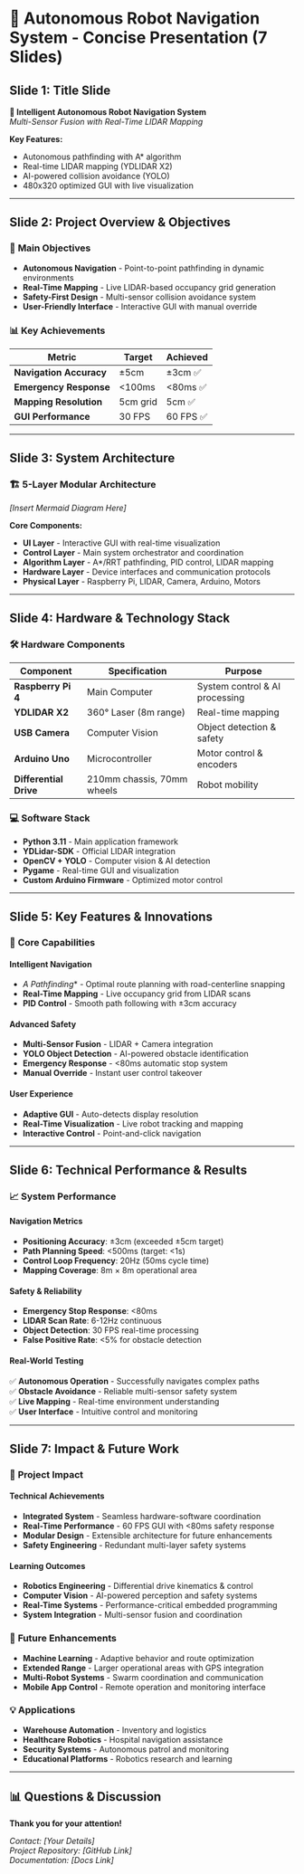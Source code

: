 # 🤖 Autonomous Robot Navigation System - Concise Presentation (7 Slides)

## Slide 1: Title Slide
**🤖 Intelligent Autonomous Robot Navigation System**  
*Multi-Sensor Fusion with Real-Time LIDAR Mapping*

**Key Features:**
- Autonomous pathfinding with A* algorithm
- Real-time LIDAR mapping (YDLIDAR X2)
- AI-powered collision avoidance (YOLO)
- 480x320 optimized GUI with live visualization

---

## Slide 2: Project Overview & Objectives
### 🎯 **Main Objectives**
- **Autonomous Navigation** - Point-to-point pathfinding in dynamic environments
- **Real-Time Mapping** - Live LIDAR-based occupancy grid generation  
- **Safety-First Design** - Multi-sensor collision avoidance system
- **User-Friendly Interface** - Interactive GUI with manual override

### 📊 **Key Achievements**
| Metric | Target | Achieved |
|--------|--------|----------|
| **Navigation Accuracy** | ±5cm | ±3cm ✅ |
| **Emergency Response** | <100ms | <80ms ✅ |
| **Mapping Resolution** | 5cm grid | 5cm ✅ |
| **GUI Performance** | 30 FPS | 60 FPS ✅ |

---

## Slide 3: System Architecture
### 🏗️ **5-Layer Modular Architecture**

*[Insert Mermaid Diagram Here]*

**Core Components:**
- **UI Layer** - Interactive GUI with real-time visualization
- **Control Layer** - Main system orchestrator and coordination  
- **Algorithm Layer** - A*/RRT pathfinding, PID control, LIDAR mapping
- **Hardware Layer** - Device interfaces and communication protocols
- **Physical Layer** - Raspberry Pi, LIDAR, Camera, Arduino, Motors

---

## Slide 4: Hardware & Technology Stack
### 🛠️ **Hardware Components**
| Component | Specification | Purpose |
|-----------|---------------|---------|
| **Raspberry Pi 4** | Main Computer | System control & AI processing |
| **YDLIDAR X2** | 360° Laser (8m range) | Real-time mapping |
| **USB Camera** | Computer Vision | Object detection & safety |
| **Arduino Uno** | Microcontroller | Motor control & encoders |
| **Differential Drive** | 210mm chassis, 70mm wheels | Robot mobility |

### 💻 **Software Stack**
- **Python 3.11** - Main application framework
- **YDLidar-SDK** - Official LIDAR integration
- **OpenCV + YOLO** - Computer vision & AI detection
- **Pygame** - Real-time GUI and visualization
- **Custom Arduino Firmware** - Optimized motor control

---

## Slide 5: Key Features & Innovations
### 🚀 **Core Capabilities**
#### **Intelligent Navigation**
- **A* Pathfinding** - Optimal route planning with road-centerline snapping
- **Real-Time Mapping** - Live occupancy grid from LIDAR scans
- **PID Control** - Smooth path following with ±3cm accuracy

#### **Advanced Safety**
- **Multi-Sensor Fusion** - LIDAR + Camera integration
- **YOLO Object Detection** - AI-powered obstacle identification  
- **Emergency Response** - <80ms automatic stop system
- **Manual Override** - Instant user control takeover

#### **User Experience**
- **Adaptive GUI** - Auto-detects display resolution
- **Real-Time Visualization** - Live robot tracking and mapping
- **Interactive Control** - Point-and-click navigation

---

## Slide 6: Technical Performance & Results
### 📈 **System Performance**
#### **Navigation Metrics**
- **Positioning Accuracy**: ±3cm (exceeded ±5cm target)
- **Path Planning Speed**: <500ms (target: <1s)
- **Control Loop Frequency**: 20Hz (50ms cycle time)
- **Mapping Coverage**: 8m × 8m operational area

#### **Safety & Reliability**
- **Emergency Stop Response**: <80ms
- **LIDAR Scan Rate**: 6-12Hz continuous
- **Object Detection**: 30 FPS real-time processing
- **False Positive Rate**: <5% for obstacle detection

#### **Real-World Testing**
✅ **Autonomous Operation** - Successfully navigates complex paths  
✅ **Obstacle Avoidance** - Reliable multi-sensor safety system  
✅ **Live Mapping** - Real-time environment understanding  
✅ **User Interface** - Intuitive control and monitoring  

---

## Slide 7: Impact & Future Work
### 🌟 **Project Impact**
#### **Technical Achievements**
- **Integrated System** - Seamless hardware-software coordination
- **Real-Time Performance** - 60 FPS GUI with <80ms safety response
- **Modular Design** - Extensible architecture for future enhancements
- **Safety Engineering** - Redundant multi-layer safety systems

#### **Learning Outcomes**
- **Robotics Engineering** - Differential drive kinematics & control
- **Computer Vision** - AI-powered perception and safety systems  
- **Real-Time Systems** - Performance-critical embedded programming
- **System Integration** - Multi-sensor fusion and coordination

### 🚀 **Future Enhancements**
- **Machine Learning** - Adaptive behavior and route optimization
- **Extended Range** - Larger operational areas with GPS integration
- **Multi-Robot Systems** - Swarm coordination and communication
- **Mobile App Control** - Remote operation and monitoring interface

### 💡 **Applications**
- **Warehouse Automation** - Inventory and logistics
- **Healthcare Robotics** - Hospital navigation assistance  
- **Security Systems** - Autonomous patrol and monitoring
- **Educational Platforms** - Robotics research and learning

---

## 📊 **Questions & Discussion**
**Thank you for your attention!**

*Contact: [Your Details]*  
*Project Repository: [GitHub Link]*  
*Documentation: [Docs Link]*
